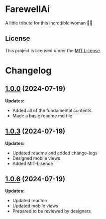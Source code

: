 # FarewellAi
A little tribute for this incredible woman 💪🏻

## License
This project is licensed under the [MIT License](LICENSE).

# Changelog

## [1.0.0](https://github.com/mkf450/FarewellAi/commit/85f748dcb7fcb767dfea2b7707d432abf1e9076c) (2024-07-19)

**Updates:**

- Added all of the fundamental contents.  
- Made a basic readme.md file

## [1.0.3](https://github.com/mkf450/FarewellAi/commit/a38fe4e60ddc4a8eaa5022615815e936f9b35cc3) (2024-07-19)

**Updates:**

- Updated readme and added change-logs
- Designed mobile views
- Added MIT-Lisence

## [1.0.6](https://github.com/mkf450/FarewellAi/commit/a38fe4e60ddc4a8eaa5022615815e936f9b35cc3) (2024-07-19)

**Updates:**

- Updated readme
- Updated mobile views
- Prepared to be reviewed by designers

